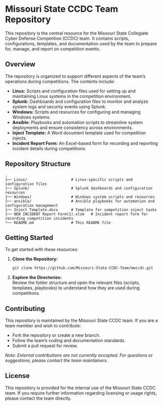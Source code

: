 # Missouri State CCDC Team Repository

This repository is the central resource for the Missouri State Collegiate Cyber Defense Competition (CCDC) team. It contains scripts, configurations, templates, and documentation used by the team to prepare for, manage, and report on competition events.

## Overview

The repository is organized to support different aspects of the team’s operations during competitions. The contents include:

- **Linux:** Scripts and configuration files used for setting up and maintaining Linux systems in the competition environment.
- **Splunk:** Dashboards and configuration files to monitor and analyze system logs and security events using Splunk.
- **Windows:** Scripts and resources for configuring and managing Windows systems.
- **Ansible:** Playbooks and automation scripts to streamline system deployments and ensure consistency across environments.
- **Inject Template:** A Word document template used for competition injects.
- **Incident Report Form:** An Excel-based form for recording and reporting incident details during competitions.

## Repository Structure

```
.
├── Linux/                    # Linux-specific scripts and configuration files
├── Splunk/                   # Splunk dashboards and configuration resources
├── Windows/                  # Windows system scripts and resources
├── ansible/                  # Ansible playbooks for automation and configuration management
├── Inject Template.docx      # Template for competition inject tasks
├── NEW INCIDENT Report Form(1).xlsm   # Incident report form for recording competition incidents
└── README.md                 # This README file
```

## Getting Started

To get started with these resources:

1. **Clone the Repository:**  
   ```bash
   git clone https://github.com/Missouri-State-CCDC-Team/mwccdc.git
   ```
2. **Explore the Directories:**  
   Review the folder structure and open the relevant files (scripts, templates, playbooks) to understand how they are used during competitions.

## Contributing

This repository is maintained by the Missouri State CCDC team. If you are a team member and wish to contribute:
- Fork the repository or create a new branch.
- Follow the team’s coding and documentation standards.
- Submit a pull request for review.

*Note: External contributions are not currently accepted. For questions or suggestions, please contact the team maintainers.*

## License

This repository is provided for the internal use of the Missouri State CCDC team. If you require further information regarding licensing or usage rights, please contact the team directly.

